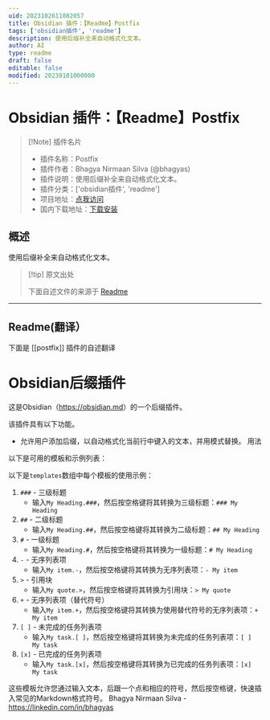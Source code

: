 ```yaml
---
uid: 2023102611082057
title: Obsidian 插件：【Readme】Postfix
tags: ['obsidian插件', 'readme']
description: 使用后缀补全来自动格式化文本。
author: AI
type: readme
draft: false
editable: false
modified: 20230101000000
---
```


# Obsidian 插件：【Readme】Postfix

> [!Note] 插件名片
> - 插件名称：Postfix
> - 插件作者：Bhagya Nirmaan Silva (@bhagyas)
> - 插件说明：使用后缀补全来自动格式化文本。
> - 插件分类：['obsidian插件', 'readme']
> - 项目地址：[点我访问](https://github.com/bhagyas/obsidian-postfix-plugin)
> - 国内下载地址：[下载安装](https://pkmer.cn/products/plugin/pluginMarket/?postfix)

## 概述

使用后缀补全来自动格式化文本。



> [!tip] 原文出处
> 
>下面自述文件的来源于 [Readme](https://ghproxy.net/https://raw.githubusercontent.com/bhagyas/obsidian-postfix-plugin/master/README.md)
> 

---

## Readme(翻译）

下面是 [[postfix]] 插件的自述翻译


# Obsidian后缀插件

这是Obsidian（<https://obsidian.md>）的一个后缀插件。

该插件具有以下功能。

- 允许用户添加后缀，以自动格式化当前行中键入的文本，并用模式替换。
用法

以下是可用的模板和示例列表：

以下是`templates`数组中每个模板的使用示例：

1. `###` - 三级标题
   - 输入`My Heading.###`，然后按空格键将其转换为三级标题：`### My Heading`
2. `##` - 二级标题
   - 输入`My Heading.##`，然后按空格键将其转换为二级标题：`## My Heading`
3. `#` - 一级标题
   - 输入`My Heading.#`，然后按空格键将其转换为一级标题：`# My Heading`
4. `-` - 无序列表项
   - 输入`My item.-`，然后按空格键将其转换为无序列表项：`- My item`
5. `>` - 引用块
   - 输入`My quote.>`，然后按空格键将其转换为引用块：`> My quote`
6. `+` - 无序列表项（替代符号）
   - 输入`My item.+`，然后按空格键将其转换为使用替代符号的无序列表项：`+ My item`
7. `[ ]` - 未完成的任务列表项
   - 输入`My task.[ ]`，然后按空格键将其转换为未完成的任务列表项：`[ ] My task`
8. `[x]` - 已完成的任务列表项
   - 输入`My task.[x]`，然后按空格键将其转换为已完成的任务列表项：`[x] My task`

这些模板允许您通过输入文本，后跟一个点和相应的符号，然后按空格键，快速插入常见的Markdown格式符号。
Bhagya Nirmaan Silva - <https://linkedin.com/in/bhagyas>



